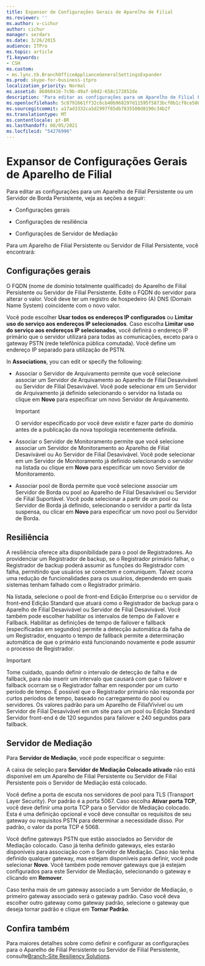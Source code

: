```yaml
---
title: Expansor de Configurações Gerais de Aparelho de Filial
ms.reviewer: ''
ms.author: v-cichur
author: cichur
manager: serdars
ms.date: 3/26/2015
audience: ITPro
ms.topic: article
f1.keywords:
- CSH
ms.custom:
- ms.lync.tb.BranchOfficeApplianceGeneralSettingsExpander
ms.prod: skype-for-business-itpro
localization_priority: Normal
ms.assetid: 86860416-7c9b-49af-b9d2-658c172852de
description: 'Para editar as configurações para um Aparelho de Filial Persistente ou um Servidor de Borda Persistente, veja as seções a seguir:'
ms.openlocfilehash: 5c8791661ff32c6cb40b968297d11595f5873bcf0b1cf0ce50078e41e713d68a
ms.sourcegitcommit: a17ad3332ca5d2997f85db7835500d8190c34b2f
ms.translationtype: MT
ms.contentlocale: pt-BR
ms.lasthandoff: 08/05/2021
ms.locfileid: "54276996"
---
```

# <a name="branch-office-appliance-general-settings-expander"></a>Expansor de Configurações Gerais de Aparelho de Filial

Para editar as configurações para um Aparelho de Filial Persistente ou um Servidor de Borda Persistente, veja as seções a seguir:

- Configurações gerais

- Configurações de resiliência

- Configurações de Servidor de Mediação



Para um Aparelho de Filial Persistente ou Servidor de Filial Persistente, você encontrará:

## <a name="general-settings"></a>Configurações gerais

O FQDN (nome de domínio totalmente qualificado) do Aparelho de Filial Persistente ou Servidor de Filial Persistente. Edite o FQDN do servidor para alterar o valor. Você deve ter um registro de hospedeiro (A) DNS (Domain Name System) coincidente com o novo valor.

Você pode escolher  **Usar todos os endereços IP configurados** ou  **Limitar uso do serviço aos endereços IP selecionados**. Caso escolha  **Limitar uso do serviço aos endereços IP selecionados**, você definirá o endereço IP primário que o servidor utilizará para todas as comunicações, exceto para o gateway PSTN (rede telefônica pública comutada). Você define um endereço IP separado para utilização de PSTN.

In **Associations**, you can edit or specify the following:

- Associar o Servidor de Arquivamento permite que você selecione associar um Servidor de Arquivamento ao Aparelho de Filial Desavivável ou Servidor de Filial Desavivável. Você pode selecionar em um Servidor de Arquivamento já definido selecionando o servidor na listada ou clique em **Novo** para especificar um novo Servidor de Arquivamento.

    > [!IMPORTANT]
    > O servidor especificado por você deve existir e fazer parte do domínio antes de a publicação da nova topologia recentemente definida.

- Associar o Servidor de Monitoramento permite que você selecione associar um Servidor de Monitoramento ao Aparelho de Filial Desavivável ou Ao Servidor de Filial Desavivável. Você pode selecionar em um Servidor de Monitoramento já definido selecionando o servidor na listada ou clique em **Novo** para especificar um novo Servidor de Monitoramento.

- Associar pool de Borda permite que você selecione associar um Servidor de Borda ou pool ao Aparelho de Filial Desavivável ou Servidor de Filial Suportável. Você pode selecionar a partir de um pool ou Servidor de Borda já definido, selecionando o servidor a partir da lista suspensa, ou clicar em **Novo** para especificar um novo pool ou Servidor de Borda.

## <a name="resiliency"></a>Resiliência

A resiliência oferece alta disponibilidade para o pool de Registradores. Ao providenciar um Registrador de backup, se o Registrador primário falhar, o Registrador de backup poderá assumir as funções do Registrador com falha, permitindo que usuários se conectem e comuniquem. Talvez ocorra uma redução de funcionalidades para os usuários, dependendo em quais sistemas tenham falhado com o Registrador primário.

Na listada, selecione o pool de front-end Edição Enterprise ou o servidor de front-end Edição Standard que atuará como o Registrador de backup para o Aparelho de Filial Desavivável ou Servidor de Filial Desavivável. Você também pode escolher habilitar os intervalos de tempo de Failover e Fallback. Habilitar as definições de tempo de failover e fallback (especificadas em segundos) permite a detecção automática da falha de um Registrador, enquanto o tempo de fallback permite a determinação automática de que o primário está funcionando novamente e pode assumir o processo de Registrador.

> [!IMPORTANT]
> Tome cuidado, quando definir o intervalo de detecção de falha e de fallback, para não inserir um intervalo que causará com que o failover e fallback ocorram se o Registrador falhar em responder por um curto período de tempo. É possível que o Registrador primário não responda por curtos períodos de tempo, baseado no carregamento do pool ou servidores. Os valores padrão para um Aparelho de FilialVivível ou um Servidor de Filial Desavivável em um site para um pool ou Edição Standard Servidor front-end é de 120 segundos para failover e 240 segundos para fallback.

## <a name="mediation-server"></a>Servidor de Mediação

Para **Servidor de Mediação**, você pode especificar o seguinte:

A caixa de seleção para **Servidor de Mediação Colocado ativado** não está disponível em um Aparelho de Filial Persistente ou Servidor de Filial Persistente pois o Servidor de Mediação está colocado.

Você define a porta de escuta nos servidores de pool para TLS (Transport Layer Security). Por padrão é a porta 5067. Caso escolha **Ativar porta TCP**, você deve definir uma porta TCP para o Servidor de Mediação colocado. Esta é uma definição opcional e você deve consultar os requisitos de seu gateway ou requisitos PSTN para determinar a necessidade disso. Por padrão, o valor da porta TCP é 5068.

Você define gateways PSTN que estão associados ao Servidor de Mediação colocado. Caso já tenha definido gateways, eles estarão disponíveis para associação com o Servidor de Mediação. Caso não tenha definido qualquer gateway, mas estejam disponíveis para definir, você pode selecionar **Novo**. Você também pode remover gateways que já estejam configurados para este Servidor de Mediação, selecionando o gateway e clicando em  **Remover**.

Caso tenha mais de um gateway associado a um Servidor de Mediação, o primeiro gateway associado será o gateway padrão. Caso você deva escolher outro gateway como gateway padrão, selecione o gateway que deseja tornar padrão e clique em **Tornar Padrão**.

## <a name="see-also"></a>Confira também

Para maiores detalhes sobre como definir e configurar as configurações para o Aparelho de Filial Persistente ou Servidor de Filial Persistente, consulte[Branch-Site Resiliency Solutions](/previous-versions/office/lync-server-2013/lync-server-2013-branch-site-resiliency-solutions).